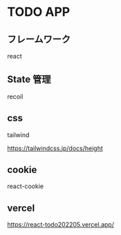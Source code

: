 # TODO APP

## フレームワーク

react

## State 管理

recoil

## css

tailwind

https://tailwindcss.jp/docs/height

## cookie

react-cookie

## vercel

https://react-todo202205.vercel.app/
